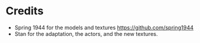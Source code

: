 # Credits

- Spring 1944 for the models and textures https://github.com/spring1944
- Stan for the adaptation, the actors, and the new textures.
